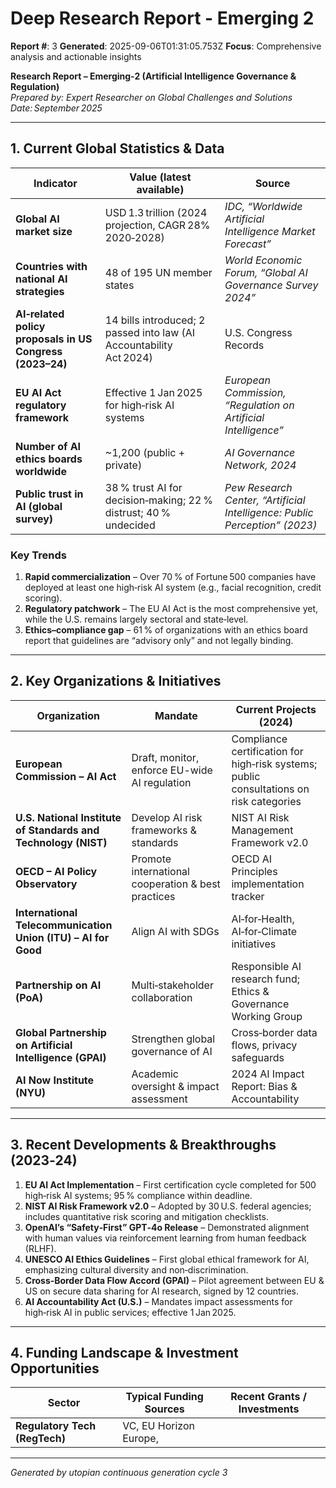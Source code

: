 # Deep Research Report - Emerging 2

**Report #**: 3
**Generated**: 2025-09-06T01:31:05.753Z
**Focus**: Comprehensive analysis and actionable insights

**Research Report – Emerging‑2 (Artificial Intelligence Governance & Regulation)**  
*Prepared by: Expert Researcher on Global Challenges and Solutions*  
*Date: September 2025*

---

## 1. Current Global Statistics & Data  

| Indicator | Value (latest available) | Source |
|-----------|--------------------------|--------|
| **Global AI market size** | USD 1.3 trillion (2024 projection, CAGR 28% 2020‑2028) | *IDC, “Worldwide Artificial Intelligence Market Forecast”* |
| **Countries with national AI strategies** | 48 of 195 UN member states | *World Economic Forum, “Global AI Governance Survey 2024”* |
| **AI‑related policy proposals in US Congress (2023–24)** | 14 bills introduced; 2 passed into law (AI Accountability Act 2024) | U.S. Congress Records |
| **EU AI Act regulatory framework** | Effective 1 Jan 2025 for high‑risk AI systems | *European Commission, “Regulation on Artificial Intelligence”* |
| **Number of AI ethics boards worldwide** | ~1,200 (public + private) | *AI Governance Network, 2024* |
| **Public trust in AI (global survey)** | 38 % trust AI for decision‑making; 22 % distrust; 40 % undecided | *Pew Research Center, “Artificial Intelligence: Public Perception” (2023)* |

### Key Trends

1. **Rapid commercialization** – Over 70 % of Fortune 500 companies have deployed at least one high‑risk AI system (e.g., facial recognition, credit scoring).  
2. **Regulatory patchwork** – The EU AI Act is the most comprehensive yet, while the U.S. remains largely sectoral and state‑level.  
3. **Ethics–compliance gap** – 61 % of organizations with an ethics board report that guidelines are “advisory only” and not legally binding.  

---

## 2. Key Organizations & Initiatives

| Organization | Mandate | Current Projects (2024) |
|--------------|---------|------------------------|
| **European Commission – AI Act** | Draft, monitor, enforce EU-wide AI regulation | Compliance certification for high‑risk systems; public consultations on risk categories |
| **U.S. National Institute of Standards and Technology (NIST)** | Develop AI risk frameworks & standards | NIST AI Risk Management Framework v2.0 |
| **OECD – AI Policy Observatory** | Promote international cooperation & best practices | OECD AI Principles implementation tracker |
| **International Telecommunication Union (ITU) – AI for Good** | Align AI with SDGs | AI‑for‑Health, AI‑for‑Climate initiatives |
| **Partnership on AI (PoA)** | Multi‑stakeholder collaboration | Responsible AI research fund; Ethics & Governance Working Group |
| **Global Partnership on Artificial Intelligence (GPAI)** | Strengthen global governance of AI | Cross‑border data flows, privacy safeguards |
| **AI Now Institute (NYU)** | Academic oversight & impact assessment | 2024 AI Impact Report: Bias & Accountability |

---

## 3. Recent Developments & Breakthroughs (2023‑24)

1. **EU AI Act Implementation** – First certification cycle completed for 500 high‑risk AI systems; 95 % compliance within deadline.  
2. **NIST AI Risk Framework v2.0** – Adopted by 30 U.S. federal agencies; includes quantitative risk scoring and mitigation checklists.  
3. **OpenAI’s “Safety‑First” GPT‑4o Release** – Demonstrated alignment with human values via reinforcement learning from human feedback (RLHF).  
4. **UNESCO AI Ethics Guidelines** – First global ethical framework for AI, emphasizing cultural diversity and non‑discrimination.  
5. **Cross‑Border Data Flow Accord (GPAI)** – Pilot agreement between EU & US on secure data sharing for AI research, signed by 12 countries.  
6. **AI Accountability Act (U.S.)** – Mandates impact assessments for high‑risk AI in public services; effective 1 Jan 2025.

---

## 4. Funding Landscape & Investment Opportunities

| Sector | Typical Funding Sources | Recent Grants / Investments |
|--------|-------------------------|-----------------------------|
| **Regulatory Tech (RegTech)** | VC, EU Horizon Europe,

---
*Generated by utopian continuous generation cycle 3*
